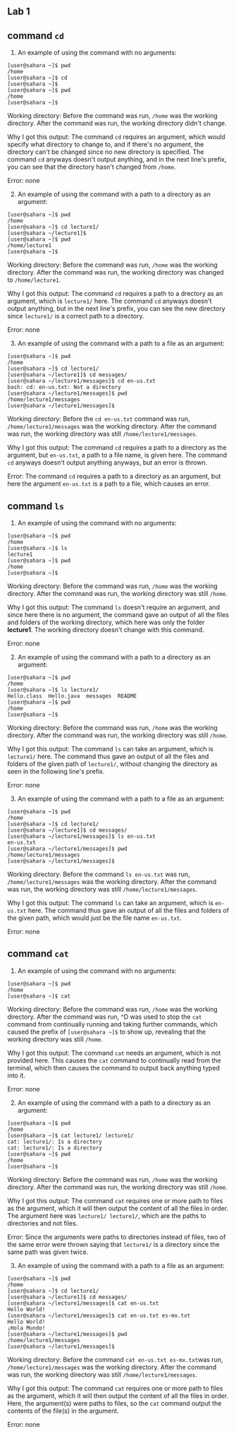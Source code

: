 Lab 1
---	
## command `cd`
1) An example of using the command with no arguments:
```
[user@sahara ~]$ pwd
/home
[user@sahara ~]$ cd
[user@sahara ~]$
[user@sahara ~]$ pwd
/home
[user@sahara ~]$
```

Working directory: Before the command was run, `/home` was the working directory. After the command was run, the working directory didn't change.

Why I got this output: The command `cd` requires an argument, which would specify what directory to change to, and if there's no argument, the directory can't be changed since no new directory is specified. The command `cd` anyways doesn't output anything, and in the next line's prefix, you can see that the directory hasn't changed from `/home`. 

Error: none

2) An example of using the command with a path to a directory as an argument:

```
[user@sahara ~]$ pwd
/home
[user@sahara ~]$ cd lecture1/
[user@sahara ~/lecture1]$
[user@sahara ~]$ pwd
/home/lecture1
[user@sahara ~]$
```

Working directory: Before the command was run, `/home` was the working directory. After the command was run, the working directory was changed to `/home/lecture1`.

Why I got this output: The command `cd` requires a path to a drectory as an argument, which is `lecture1/` here. The command `cd` anyways doesn't output anything, but in the next line's prefix, you can see the new directory since `lecture1/` is a correct path to a directory. 

Error: none

3) An example of using the command with a path to a file as an argument:

```
[user@sahara ~]$ pwd
/home
[user@sahara ~]$ cd lecture1/
[user@sahara ~/lecture1]$ cd messages/
[user@sahara ~/lecture1/messages]$ cd en-us.txt
bash: cd: en-us.txt: Not a directory
[user@sahara ~/lecture1/messages]$ pwd
/home/lecture1/messages
[user@sahara ~/lecture1/messages]$ 
```
Working directory: Before the `cd en-us.txt` command was run, `/home/lecture1/messages` was the working directory. After the command was run, the working directory was still `/home/lecture1/messages`.

Why I got this output: The command `cd` requires a path to a directory as the argument, but `en-us.txt`, a path to a file name, is given here. The command `cd` anyways doesn't output anything anyways, but an error is thrown. 

Error: The command `cd` requires a path to a directory as an argument, but here the argument `en-us.txt` is a path to a file, which causes an error. 

## command `ls`
1. An example of using the command with no arguments:
```
[user@sahara ~]$ pwd
/home
[user@sahara ~]$ ls
lecture1
[user@sahara ~]$ pwd
/home
[user@sahara ~]$
```

Working directory: Before the command was run, `/home` was the working directory. After the command was run, the working directory was still `/home`.

Why I got this output: The command `ls` doesn't require an argument, and since here there is no argument, the command gave an output of all the files and folders of the working directory, which here was only the folder **lecture1**. The working directory doesn't change with this command.

Error: none 

2. An example of using the command with a path to a directory as an argument:

```
[user@sahara ~]$ pwd
/home
[user@sahara ~]$ ls lecture1/
Hello.class  Hello.java  messages  README
[user@sahara ~]$ pwd
/home
[user@sahara ~]$
```

Working directory: Before the command was run, `/home` was the working directory. After the command was run, the working directory was still `/home`.

Why I got this output: The command `ls` can take an argument, which is `lecture1/` here. The command thus gave an output of all the files and folders of the given path of `lecture1/`, without changing the directory as seen in the following line's prefix.

Error: none 

3. An example of using the command with a path to a file as an argument:

```
[user@sahara ~]$ pwd
/home
[user@sahara ~]$ cd lecture1/
[user@sahara ~/lecture1]$ cd messages/
[user@sahara ~/lecture1/messages]$ ls en-us.txt
en-us.txt
[user@sahara ~/lecture1/messages]$ pwd
/home/lecture1/messages
[user@sahara ~/lecture1/messages]$
```

Working directory: Before the command `ls en-us.txt` was run, `/home/lecture1/messages` was the working directory. After the command was run, the working directory was still `/home/lecture1/messages`.

Why I got this output: The command `ls` can take an argument, which is `en-us.txt` here. The command thus gave an output of all the files and folders of the given path, which would just be the file name `en-us.txt`.

Error: none 

## command `cat`
1. An example of using the command with no arguments:

```
[user@sahara ~]$ pwd
/home
[user@sahara ~]$ cat

```

Working directory: Before the command was run, `/home` was the working directory. After the command was run, ^D was used to stop the `cat` command from continually running and taking further commands, which caused the prefix of `[user@sahara ~]$` to show up, revealing that the working directory was still `/home`.

Why I got this output: The command `cat` needs an argument, which is not provided here. This causes the `cat` command to continually read from the terminal, which then causes the command to output back anything typed into it.

Error: none

2. An example of using the command with a path to a directory as an argument:
```
[user@sahara ~]$ pwd
/home
[user@sahara ~]$ cat lecture1/ lecture1/
cat: lecture1/: Is a directory
cat: lecture1/: Is a directory
[user@sahara ~]$ pwd
/home
[user@sahara ~]$
```

Working directory: Before the command was run, `/home` was the working directory. After the command was run, the working directory was still `/home`.

Why I got this output: The command `cat` requires one or more path to files as the argument, which it will then output the content of all the files in order. The argument here was `lecture1/ lecture1/`, which are the paths to directories and not files.

Error: Since the arguments were paths to directories instead of files, two of the same error were thrown saying that `lecture1/` is a directory since the same path was given twice.

3. An example of using the command with a path to a file as an argument:
```
[user@sahara ~]$ pwd
/home
[user@sahara ~]$ cd lecture1/
[user@sahara ~/lecture1]$ cd messages/
[user@sahara ~/lecture1/messages]$ cat en-us.txt
Hello World!
[user@sahara ~/lecture1/messages]$ cat en-us.txt es-mx.txt 
Hello World!
¡Hola Mundo!
[user@sahara ~/lecture1/messages]$ pwd
/home/lecture1/messages
[user@sahara ~/lecture1/messages]$
```

Working directory: Before the command `cat en-us.txt es-mx.txt`was run, `/home/lecture1/messages` was the working directory. After the command was run, the working directory was still `/home/lecture1/messages`.

Why I got this output: The command `cat` requires one or more path to files as the argument, which it will then output the content of all the files in order. Here, the argument(s) were paths to files, so the `cat` command output the contents of the file(s) in the argument. 

Error: none
